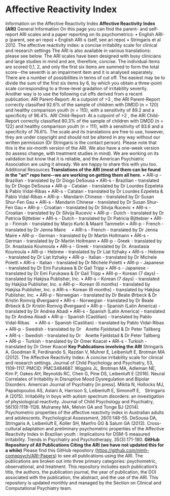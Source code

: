 # Affective Reactivity Index  
Information on the Affective Reactivity Index
**Affective Reactivity Index (ARI)**
General Information
On this page you can find the parent- and self-report ARI scales and a paper reporting on its psychometrics:
•	English ARI-p (parent, see ari repo) 
•	English ARI-s (self, see ari repo) 
•	Stringaris et al 2012. The affective reactivity index: a concise irritability scale for clinical and research settings
The ARI is also available in various translations: please see below.
The ARI scales have been designed with busy clinicians and large studies in mind and are, therefore, concise. The individual items are scored 0,1, 2, and only the first six items are summed to form the total score--the seventh is an impairment item and it is analysed separately. There are a number of possibilities in terms of cut off. The easiest may be to divide the sum of the first six items by 6, by which you obtain a three-point scale corresponding to a three-level gradation of irritability severity. Another way is to use the following cut offs derived from a recent publication:
ARI Parent-Report: At a cutpoint of >3 , the ARI Parent-Report correctly classified 92.6% of the sample of children with DMDD (n = 120) and healthy comparison youth (n = 110), with a sensitivity of 89.2 and a specificity of 96.4%.
ARI Child-Report: At a cutpoint of >2 , the ARI Child-Report correctly classified 80.3% of the sample of children with DMDD (n = 122) and healthy comparison youth (n = 111), with a sensitivity of 83.6 and a specificity of 76.6%.
The scale and its translations are free to use, however, they are under copyright and should not be altered in any way without our written permission (Dr Stringaris is the contact person).
Please note that this is the six-month version of the ARI. We also have a one-week version (to assess change, with treatment studies in mind). We are working on its validation but know that it is reliable, and the American Psychiatric Association are using it already. We are happy to share this with you too.
Additional Resources
**Translations of the ARI (most of them can be found in the "ari" repo here--we are working on getting them all here.** 
•	ARI-p - Brazilian - translated by Dr Diogo DeSousa
•	ARI-s - Brazilian - translated by Dr Diogo DeSousa
•	ARI-p - Catalan - translated by Dr Lourdes Ezpeleta & Pablo Vidal-Ribas
•	ARI-s - Catalan - translated by Dr Lourdes Ezpeleta & Pablo Vidal-Ribas
•	ARI-p - Mandarin Chinese - translated by Dr Susan Shur-Fen Gau
•	ARI-s - Mandarin Chinese - translated by Dr Susan Shur-Fen Gau
•	ARI-p - Croatian - translated by Dr Silvija Rucevic
•	ARI-s - Croatian - translated by Dr Silvija Rucevic
•	ARI-p - Dutch - translated by Dr Patricia Bijttebier
•	ARI-s - Dutch - translated by Dr Patricia Bijttebier
•	ARI-p - Finnish - translated by Marjo Kurki & Maarit Tammelin
•	ARI-p - French - translated by Dr Jenna Maire　
•	ARI-s - French - translated by Dr Jenna Maire
•	ARI-p - German - translated by Dr Martin Holtmann
•	ARI-s - German - translated by Dr Martin Holtmann
•	ARI-p - Greek - translated by Dr. Anastasia Koumoula
•	ARI-s - Greek - translated by Dr. Anastasia Koumoula
•	ARI-p - Hebrew - translated by Dr Liat Itzhaky
•	ARI-s - Hebrew - translated by Dr Liat Itzhaky
•	ARI-p - Italian - translated by Dr Michele Poletti
•	ARI-s - Italian - translated by Dr Michele Poletti
•	ARI-p - Japanese - translated by Dr Emi Furukawa & Dr Gail Tripp
•	ARI-s - Japanese - translated by Dr Emi Furukawa & Dr Gail Tripp
•	ARI-p – Korean (7 days) - translated by Hakjisa Publisher, Inc.
•	ARI-s – Korean (7 days) - translated by Hakjisa Publisher, Inc.
o	ARI-p – Korean (6 months) - translated by Hakjisa Publisher, Inc.
o	ARI-s – Korean (6 months) - translated by Hakjisa Publisher, Inc.
•	ARI-p - Norwegian - translated by Dr Beate Ørbeck & Dr Kristin Romvig Øvergaard
•	ARI-s - Norwegian - translated by Dr Beate Ørbeck & Dr Kristin Romvig Øvergaard
•	ARI-p - Spanish (Latin America) - translated by Dr Andrea Abadi
•	ARI-s - Spanish (Latin America) - translated by Dr Andrea Abadi
•	ARI-p - Spanish (Castilian) - translated by Pablo Vidal-Ribas　
•	ARI-s - Spanish (Castilian) - translated by Pablo Vidal-Ribas　
•	ARI-p - Swedish - translated by Dr　Anette Fjeldstad & Dr Peter Tallberg　
•	ARI-s - Swedish - translated by Dr　Anette Fjeldstad & Dr Peter Tallberg　
•	ARI-p - Turkish - translated by Dr Omer Koacel
•	ARI-s - Turkish - translated by Dr Omer Koacel
**Key Publications involving the ARI**
Stringaris A, Goodman R, Ferdinando S, Razdan V, Muhrer E, Leibenluft E, Brotman MA (2012). The Affective Reactivity Index: A concise irritability scale for clinical and research settings. Journal of Child Psychology and Psychiatry, 53, 1109-1117. PMCID: PMC3484687.
Wiggins JL, Brotman MA, Adleman NE, Kim P, Oakes AH, Reynolds RC, Chen G, Pine DS, Leibenluft E (2016). Neural Correlates of Irritability in Disruptive Mood Dysregulation and Bipolar Disorders. American Journal of Psychiatry [in press].
Mikita N, Hollocks MJ, Papadopoulos AS, Aslani A, Harrison S, Leibenluft E, Simonoff E,　Stringaris A (2015). Irritability in boys with autism spectrum disorders: an investigation of physiological reactivity. Journal of Child Psychology and Psychiatry, 56(10):1118-1126.
Mulraney MA, Melvin GA and Tonge BJ (2014). Psychometric properties of the affective reactivity index in Australian adults and adolescents. Psychological Assessment, 26(1):148-55.
DeSousa DA, Stringaris A, Leibenluft E, Koller SH, Manfro GG & Salum GA (2013). Cross-cultural adaptation and preliminary psychometric properties of the Affective Reactivity Index in Brazilian youth : Implications for DSM-5 measured irritability. Trends in Psychiatry and Psychotherapy, 35(3):171-180.
**GitHub Repository of All Publications Citing the ARI (we have not updated this for a while)** 
Please find this GitHub repository (https://github.com/nimh-comppsych/ARI-Papers) to see all publications using the ARI. The publications are broken out into three primary categories: psychometric, observational, and treatment. This repository includes each publication’s title, the authors, the publication journal, the year of publication, the DOI associated with the publication, the abstract, and the use of the ARI. 
This repository is updated monthly and managed by the Section on Clinical and Computational Psychiatry team. 
